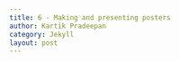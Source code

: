 ```yaml
---
title: 6 - Making and presenting posters
author: Kartik Pradeepan
category: Jekyll
layout: post
---
```


